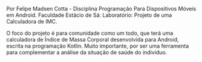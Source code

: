 Por Felipe Madsen Cotta  - Disciplina Programação Para Dispositivos Móveis em Android. Faculdade Estácio de Sá: Laboratório: Projeto de uma Calculadora de IMC.

O foco do projeto é para comunidade como um todo, que terá uma calculadora de Índice de Massa Corporal desenvolvida para Android, escrita na programação Kotlin. Muito importante, por ser uma ferramenta para complementar a análise da situação de saúde do individuo.


